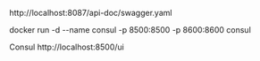 http://localhost:8087/api-doc/swagger.yaml

docker run -d --name consul -p 8500:8500 -p 8600:8600 consul

Consul
http://localhost:8500/ui